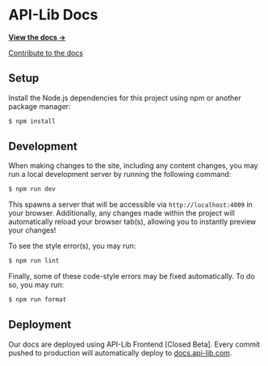 
# API-Lib Docs

**[View the docs →](https://docs.api-lib.com/)**

[Contribute to the docs](https://github.com/nunosoft-development/apilib-docs/blob/production/CONTRIBUTING.md)

## Setup

Install the Node.js dependencies for this project using npm or another package manager:

```sh
$ npm install
```

## Development

When making changes to the site, including any content changes, you may run a local development server by running the following command:

```sh
$ npm run dev
```

This spawns a server that will be accessible via `http://localhost:4009` in your browser. Additionally, any changes made within the project will automatically reload your browser tab(s), allowing you to instantly preview your changes!

To see the style error(s), you may run:

```sh
$ npm run lint
```

Finally, some of these code-style errors may be fixed automatically. To do so, you may run:

```sh
$ npm run format
```

## Deployment

Our docs are deployed using API-Lib Frontend [Closed Beta]. Every commit pushed to production will automatically deploy to [docs.api-lib.com](https://docs.api-lib.com).
